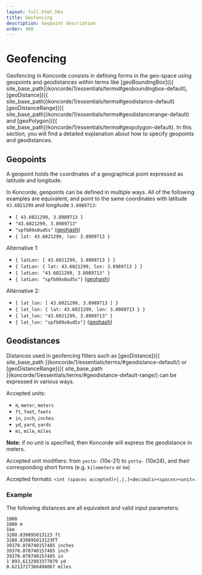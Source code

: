 ```yaml
---
layout: full.html.hbs
title: Geofencing
description: Geopoint description
order: 400
---
```


# Geofencing

Geofencing in Koncorde consists in defining forms in the geo-space using geopoints and geodistances within terms like
[geoBoundingBox]({{ site_base_path}}koncorde/1/essentials/terms#geoboundingbox-default), [geoDistance]({{ site_base_path}}koncorde/1/essentials/terms#geodistance-default) [geoDistanceRange]({{ site_base_path}}koncorde/1/essentials/terms#geodistancerange-default) and [geoPolygon]({{ site_base_path}}koncorde/1/essentials/terms#geopolygon-default). In this section, you will find a detailed
explanation about how to specify geopoints and geodistances.

## Geopoints

A geopoint holds the coordinates of a geographical point expressed as latitude and longitude.

In Koncorde, geopoints can be defined in multiple ways. All of the following examples are equivalent, and point to the same coordinates with latitude `43.6021299` and longitude `3.8989713`:

* `[ 43.6021299, 3.8989713 ]`
* `"43.6021299, 3.8989713"`
* `"spfb09x0ud5s"` ([geohash](https://en.wikipedia.org/wiki/Geohash))
* `{ lat: 43.6021299, lon: 3.8989713 }`

Alternative 1:

* `{ latLon: [ 43.6021299, 3.8989713 ] }`
* `{ latLon: { lat: 43.6021299, lon: 3.8989713 } }`
* `{ latLon: "43.6021299, 3.8989713" }`
* `{ latLon: "spfb09x0ud5s"}` ([geohash](https://en.wikipedia.org/wiki/Geohash))

Alternative 2:

* `{ lat_lon: [ 43.6021299, 3.8989713 ] }`
* `{ lat_lon: { lat: 43.6021299, lon: 3.8989713 } }`
* `{ lat_lon: "43.6021299, 3.8989713" }`
* `{ lat_lon: "spfb09x0ud5s"}` ([geohash](https://en.wikipedia.org/wiki/Geohash))


## Geodistances

Distances used in geofencing filters such as [geoDistance]({{ site_base_path }}koncorde/1/essentials/terms/#geodistance-default/) or [geoDistanceRange]({{ site_base_path }}koncorde/1/essentials/terms/#geodistance-default-range/) can be expressed in various ways.

Accepted units:

* `m`, `meter`, `meters`
* `ft`, `feet`, `feets`
* `in`, `inch`, `inches`
* `yd`, `yard`, `yards`
* `mi`, `mile`, `miles`

**Note:** if no unit is specified, then Koncorde will express the geodistance in meters.

Accepted unit modifiers: from `yocto-` (10e-21) to `yotta-` (10e24), and their corresponding short forms (e.g. `kilometers` or `km`)

Accepted formats: `<int (spaces accepted)>[.|,]<decimals><spaces><unit>`.  

### Example

The following distances are all equivalent and valid input parameters:

```
1000
1000 m
1km
3280.839895013123 ft
3280.839895013123FT
39370.078740157485 inches
39370.078740157485 inch
39370.078740157485 in
1 093,6132983377079 yd
0.6213727366498067 miles
```
